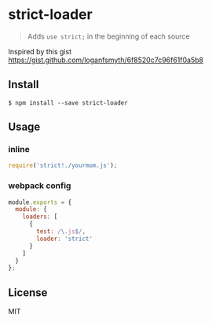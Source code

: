 # strict-loader

> Adds `use strict;` in the beginning of each source

Inspired by this gist https://gist.github.com/loganfsmyth/6f8520c7c96f61f0a5b8

## Install

```
$ npm install --save strict-loader
```

## Usage

### inline

``` javascript
require('strict!./yourmom.js');
```

### webpack config

``` javascript
module.exports = {
  module: {
    loaders: [
      {
        test: /\.js$/,
        loader: 'strict'
      }
    ]
  }
};
```

## License

MIT
